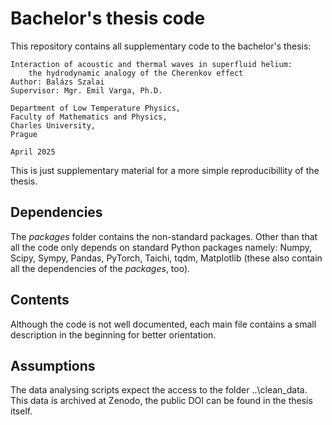 # Bachelor's thesis code
This repository contains all supplementary code to the bachelor's thesis:

    Interaction of acoustic and thermal waves in superfluid helium: 
        the hydrodynamic analogy of the Cherenkov effect
    Author: Balázs Szalai
    Supervisor: Mgr. Emil Varga, Ph.D.
    
    Department of Low Temperature Physics, 
    Faculty of Mathematics and Physics,
    Charles University, 
    Prague
    
    April 2025

This is just supplementary material for a more simple reproducibillity of the thesis.

## Dependencies
The $packages$ folder contains the non-standard packages. Other than that all the code only depends on standard Python packages namely:
Numpy, Scipy, Sympy, Pandas, PyTorch, Taichi, tqdm, Matplotlib (these also contain all the dependencies of the $packages$, too).

## Contents
Although the code is not well documented, each main file contains a small description in the beginning for better orientation.

## Assumptions
The data analysing scripts expect the access to the folder ..\clean_data. This data is archived at Zenodo, the public DOI can be found in the thesis itself.
